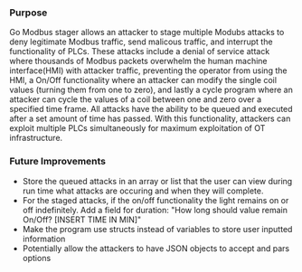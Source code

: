 ### Purpose

Go Modbus stager allows an attacker to stage multiple Modubs attacks to deny legitimate Modbus traffic, send malicous traffic, and interrupt the functionality of PLCs. These attacks include a denial of service attack where thousands of Modbus packets overwhelm the human machine interface(HMI) with attacker traffic, preventing the operator from using the HMI, a On/Off functionality where an attacker can modify the single coil values (turning them from one to zero), and lastly a cycle program where an attacker can cycle the values of a coil between one and zero over a specified time frame. All attacks have the ability to be queued and executed after a set amount of time has passed. With this functionality, attackers can exploit multiple PLCs simultaneously for maximum exploitation of OT infrastructure. 

### Future Improvements

- Store the queued attacks in an array or list that the user can view during run time what attacks are occuring and when they will complete.
- For the staged attacks, if the on/off functionality the light remains on or off indefinitely. Add a field for duration: "How long should value remain On/Off? [INSERT TIME IN MIN]" 
- Make the program use structs instead of variables to store user inputted information
- Potentially allow the attackers to have JSON objects to accept and pars options
